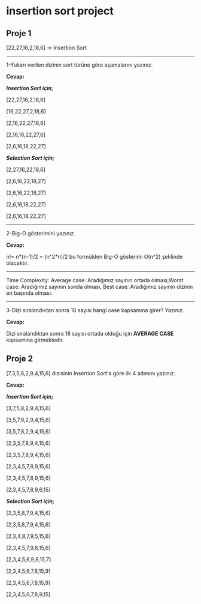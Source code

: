 # **insertion sort project**

## **Proje 1**

[22,27,16,2,18,6] -> Insertion Sort

---

1-Yukarı verilen dizinin sort türüne göre aşamalarını yazınız.

**Cevap:**

***Insertion Sort için;***                   

[22,27,16,2,18,6]

[16,22,27,2,18,6]

[2,16,22,27,18,6]

[2,16,18,22,27,6]

[2,6,16,18,22,27]

***Selection Sort için;***

[2,27,16,22,18,6]

[2,6,16,22,18,27]

[2,6,16,22,18,27]

[2,6,16,18,22,27]

[2,6,16,18,22,27]

---

2-Big-O gösterimini yazınız.

**Cevap:**

n!= n*(n-1)/2 = (n^2*n)/2 bu formülden Big-O gösterimi O(n^2) şeklinde olacaktır.

---

Time Complexity: Average case: Aradığımız sayının ortada olması,Worst case: Aradığımız sayının sonda olması, Best case: Aradığımız sayının dizinin en başında olması.

---

3-Dizi sıralandıktan sonra 18 sayısı hangi case kapsamına girer? Yazınız.

**Cevap:**

Dizi sıralandıktan sonra 18 sayısı ortada olduğu için **AVERAGE CASE** kapsamına girmektedir.

## **Proje 2**

[7,3,5,8,2,9,4,15,6] dizisinin Insertion Sort'a göre ilk 4 adımını yazınız.

**Cevap:**

***Insertion Sort için;***

[3,7,5,8,2,9,4,15,6]

[3,5,7,8,2,9,4,15,6]

[3,5,7,8,2,9,4,15,6]

[2,3,5,7,8,9,4,15,6]

[2,3,5,7,8,9,4,15,6]

[2,3,4,5,7,8,9,15,6]

[2,3,4,5,7,8,9,15,6]

[2,3,4,5,7,8,9,6,15]

***Selection Sort için;***

[2,3,5,8,7,9,4,15,6]

[2,3,5,8,7,9,4,15,6]

[2,3,4,8,7,9,5,15,6]

[2,3,4,5,7,9,8,15,6]

[2,3,4,5,6,9,8,15,7]

[2,3,4,5,6,7,8,15,9]

[2,3,4,5,6,7,8,15,9]

[2,3,4,5,6,7,8,9,15]
